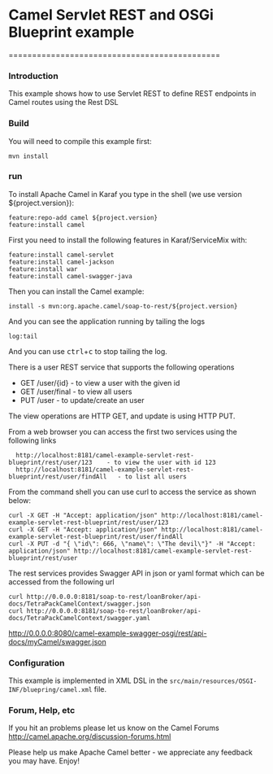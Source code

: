 # Camel Servlet REST and OSGi Blueprint example
=============================================

### Introduction
This example shows how to use Servlet REST to define REST endpoints in Camel routes using the Rest DSL


### Build
You will need to compile this example first:

	mvn install


### run
To install Apache Camel in Karaf you type in the shell (we use version ${project.version}):

	feature:repo-add camel ${project.version}
	feature:install camel

First you need to install the following features in Karaf/ServiceMix with:

	feature:install camel-servlet
	feature:install camel-jackson
	feature:install war
	feature:install camel-swagger-java
	

Then you can install the Camel example:

	install -s mvn:org.apache.camel/soap-to-rest/${project.version}

And you can see the application running by tailing the logs

	log:tail

And you can use <kbd>ctrl</kbd>+<kbd>c</kbd> to stop tailing the log.

There is a user REST service that supports the following operations

 - GET /user/{id} - to view a user with the given id </li>
 - GET /user/final - to view all users</li>
 - PUT /user - to update/create an user</li>

The view operations are HTTP GET, and update is using HTTP PUT.

From a web browser you can access the first two services using the following links

      http://localhost:8181/camel-example-servlet-rest-blueprint/rest/user/123    - to view the user with id 123
      http://localhost:8181/camel-example-servlet-rest-blueprint/rest/user/findAll   - to list all users

From the command shell you can use curl to access the service as shown below:

    curl -X GET -H "Accept: application/json" http://localhost:8181/camel-example-servlet-rest-blueprint/rest/user/123
    curl -X GET -H "Accept: application/json" http://localhost:8181/camel-example-servlet-rest-blueprint/rest/user/findAll
    curl -X PUT -d "{ \"id\": 666, \"name\": \"The devil\"}" -H "Accept: application/json" http://localhost:8181/camel-example-servlet-rest-blueprint/rest/user



The rest services provides Swagger API in json or yaml format
which can be accessed from the following url

    curl http://0.0.0.0:8181/soap-to-rest/loanBroker/api-docs/TetraPackCamelContext/swagger.json
    curl http://0.0.0.0:8181/soap-to-rest/loanBroker/api-docs/TetraPackCamelContext/swagger.yaml

<http://0.0.0.0:8080/camel-example-swagger-osgi/rest/api-docs/myCamel/swagger.json>

### Configuration
This example is implemented in XML DSL in the `src/main/resources/OSGI-INF/bluepring/camel.xml` file.


### Forum, Help, etc

If you hit an problems please let us know on the Camel Forums
	<http://camel.apache.org/discussion-forums.html>

Please help us make Apache Camel better - we appreciate any feedback you may
have.  Enjoy!

